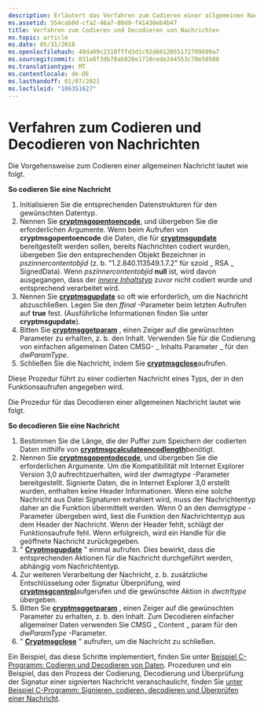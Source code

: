 ```yaml
---
description: Erläutert das Verfahren zum Codieren einer allgemeinen Nachricht.
ms.assetid: 554cab0d-cfa2-46a7-80d9-f41430eb4b47
title: Verfahren zum Codieren und Decodieren von Nachrichten
ms.topic: article
ms.date: 05/31/2018
ms.openlocfilehash: 49da09c2318fffd3d1c92d6012055172709609a7
ms.sourcegitcommit: 831e8f3db78ab820e1710cede244553c70e50500
ms.translationtype: MT
ms.contentlocale: de-DE
ms.lasthandoff: 01/07/2021
ms.locfileid: "106351627"
---
```

# <a name="procedure-for-encoding-and-decoding-messages"></a>Verfahren zum Codieren und Decodieren von Nachrichten

Die Vorgehensweise zum Codieren einer allgemeinen Nachricht lautet wie folgt.

**So codieren Sie eine Nachricht**

1.  Initialisieren Sie die entsprechenden Datenstrukturen für den gewünschten Datentyp.
2.  Nennen Sie [**cryptmsgopentoencode**](/windows/desktop/api/Wincrypt/nf-wincrypt-cryptmsgopentoencode), und übergeben Sie die erforderlichen Argumente. Wenn beim Aufrufen von **cryptmsgopentoencode** die Daten, die für [**cryptmsgupdate**](/windows/desktop/api/Wincrypt/nf-wincrypt-cryptmsgupdate) bereitgestellt werden sollen, bereits Nachrichten codiert wurden, übergeben Sie den entsprechenden Objekt Bezeichner in *pszinnercontentobjid* (z. b. "1.2.840.113549.1.7.2" für szoid \_ RSA \_ SignedData). Wenn *pszinnercontentobjid* **null** ist, wird davon ausgegangen, dass der [*innere Inhaltstyp*](../secgloss/i-gly.md) zuvor nicht codiert wurde und entsprechend verarbeitet wird.
3.  Nennen Sie [**cryptmsgupdate**](/windows/desktop/api/Wincrypt/nf-wincrypt-cryptmsgupdate) so oft wie erforderlich, um die Nachricht abzuschließen. Legen Sie den *ffinal* -Parameter beim letzten Aufrufen auf **true** fest. (Ausführliche Informationen finden Sie unter **cryptmsgupdate**).
4.  Bitten Sie [**cryptmsggetparam**](/windows/desktop/api/Wincrypt/nf-wincrypt-cryptmsggetparam) , einen Zeiger auf die gewünschten Parameter zu erhalten, z. b. den Inhalt. Verwenden Sie für die Codierung von einfachen allgemeinen Daten CMSG- \_ Inhalts Parameter \_ für den *dwParamType*.
5.  Schließen Sie die Nachricht, indem Sie [**cryptmsgclose**](/windows/desktop/api/Wincrypt/nf-wincrypt-cryptmsgclose)aufrufen.

Diese Prozedur führt zu einer codierten Nachricht eines Typs, der in den Funktionsaufrufen angegeben wird.

Die Prozedur für das Decodieren einer allgemeinen Nachricht lautet wie folgt.

**So decodieren Sie eine Nachricht**

1.  Bestimmen Sie die Länge, die der Puffer zum Speichern der codierten Daten mithilfe von [**cryptmsgcalculateencodlength**](/windows/desktop/api/Wincrypt/nf-wincrypt-cryptmsgcalculateencodedlength)benötigt.
2.  Nennen Sie [**cryptmsgopentodecode**](/windows/desktop/api/Wincrypt/nf-wincrypt-cryptmsgopentodecode), und übergeben Sie die erforderlichen Argumente. Um die Kompatibilität mit Internet Explorer Version 3,0 aufrechtzuerhalten, wird der *dwmsgtype* -Parameter bereitgestellt. Signierte Daten, die in Internet Explorer 3,0 erstellt wurden, enthalten keine Header Informationen. Wenn eine solche Nachricht aus Datei Signaturen extrahiert wird, muss der Nachrichtentyp daher an die Funktion übermittelt werden. Wenn 0 an den *dwmsgtype* -Parameter übergeben wird, liest die Funktion den Nachrichtentyp aus dem Header der Nachricht. Wenn der Header fehlt, schlägt der Funktionsaufrufe fehl. Wenn erfolgreich, wird ein Handle für die geöffnete Nachricht zurückgegeben.
3.  " [**Cryptmsgupdate**](/windows/desktop/api/Wincrypt/nf-wincrypt-cryptmsgupdate) " einmal aufrufen. Dies bewirkt, dass die entsprechenden Aktionen für die Nachricht durchgeführt werden, abhängig vom Nachrichtentyp.
4.  Zur weiteren Verarbeitung der Nachricht, z. b. zusätzliche Entschlüsselung oder Signatur Überprüfung, wird [**cryptmsgcontrol**](/windows/desktop/api/Wincrypt/nf-wincrypt-cryptmsgcontrol)aufgerufen und die gewünschte Aktion in *dwctrltype* übergeben.
5.  Bitten Sie [**cryptmsggetparam**](/windows/desktop/api/Wincrypt/nf-wincrypt-cryptmsggetparam) , einen Zeiger auf die gewünschten Parameter zu erhalten, z. b. den Inhalt. Zum Decodieren einfacher allgemeiner Daten verwenden Sie CMSG \_ Content \_ param für den *dwParamType* -Parameter.
6.  " [**Cryptmsgclose**](/windows/desktop/api/Wincrypt/nf-wincrypt-cryptmsgclose) " aufrufen, um die Nachricht zu schließen.

Ein Beispiel, das diese Schritte implementiert, finden Sie unter [Beispiel C-Programm: Codieren und Decodieren von Daten](example-c-program-encoding-and-decoding-data.md). Prozeduren und ein Beispiel, das den Prozess der Codierung, Decodierung und Überprüfung der Signatur einer signierten Nachricht veranschaulicht, finden Sie [unter Beispiel C-Programm: Signieren, codieren, decodieren und Überprüfen einer Nachricht](example-c-program-signing-encoding-decoding-and-verifying-a-message.md).

 

 
